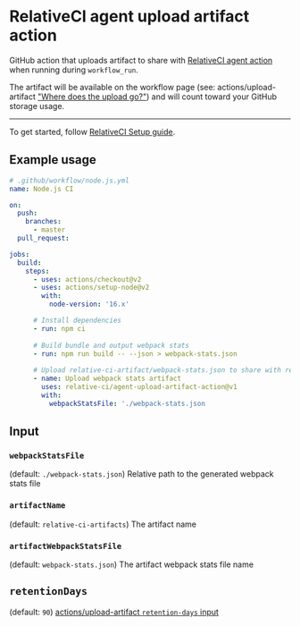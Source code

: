 # RelativeCI agent upload artifact action

GitHub action that uploads artifact to share with [RelativeCI agent action](https://github.com/relative-ci/agent-action) when running during `workflow_run`.

The artifact will be available on the workflow page (see: actions/upload-artifact ["Where does the upload go?"](https://github.com/actions/upload-artifact#where-does-the-upload-go)) and will count toward your GitHub storage usage.

---

To get started, follow [RelativeCI Setup guide](https://relative-ci.com/documentation/setup/agent/action?utm_source=GitHub&utm_medium=agent-upload-artifact-action).

## Example usage

```yaml
# .github/workflow/node.js.yml
name: Node.js CI

on:
  push:
    branches:
      - master
  pull_request:

jobs:
  build:
    steps:
      - uses: actions/checkout@v2
      - uses: actions/setup-node@v2
        with:
          node-version: '16.x'

      # Install dependencies
      - run: npm ci
 
      # Build bundle and output webpack stats
      - run: npm run build -- --json > webpack-stats.json
      
      # Upload relative-ci-artifact/webpack-stats.json to share with relative-ci/agent-action
      - name: Upload webpack stats artifact
        uses: relative-ci/agent-upload-artifact-action@v1
        with:
          webpackStatsFile: './webpack-stats.json
```

## Input

### `webpackStatsFile`

(default: `./webpack-stats.json`) Relative path to the generated webpack stats file

### `artifactName`

(default: `relative-ci-artifacts`) The artifact name

### `artifactWebpackStatsFile`

(default: `webpack-stats.json`) The artifact webpack stats file name

## `retentionDays`

(default: `90`) [actions/upload-artifact `retention-days` input](https://github.com/actions/upload-artifact#retention-period)
